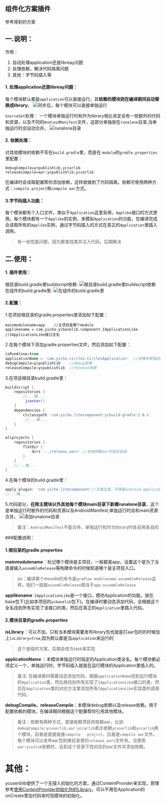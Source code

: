 ## 组件化方案插件
参考得到的方案
## 一.说明：
作用：
1. 自动处理application还是libreay问题
2. 处理依赖，解决代码隔离问题
3. 其他：字节码插入等



#### 1. 处理application还是libreay问题：
每个模块默认都是`application`可以直接运行，其**依赖的模块则在编译期间自动替换成library**。
![同步后，每个模块可以直接单独运行](http://upload-images.jianshu.io/upload_images/2288693-709a07e2ad1ff222.png?imageMogr2/auto-orient/strip%7CimageView2/2/w/600)

`SourceSet`处理：
一个模块单独运行时和作为library相比肯定会有一些额外的代码和资源，以及不同的`AndroidManifest`文件，这部分单独放在`runalone`目录,当单独运行时会自动合并。
![runalone目录](https://upload-images.jianshu.io/upload_images/2288693-90a7dbce51fe8485.png?imageMogr2/auto-orient/strip%7CimageView2/2/w/600)



#### 2. 依赖处理：
对其他模块的依赖不写在`build.gradle`里，而是在
`module`的`gradle.properties`里配置：
```
debugCompile=ycpublishlib,yccarlib
releaseCompile=aar:ycpublishlib,yccarlib
```
在编译时会读取配置帮你添加依赖，这样就做到了代码隔离。依赖可使用两种方式：`compile project`和`compile aar`方式。

#### 3.字节码插入功能：
每个模块都有个入口文件，类似于`Application`这里采用，`Applike`接口的方式使用。每个模块都有一个`Applike`的实例，来模拟`Application`的功能，在编译完成会读取所有的`Applike`实例，通过字节码插入的方式在真正的`Application`里插入调用。
> 有一些性能问题，因为要查找类并注入代码，后期解决


## 二.使用：
#### 1. 插件使用：
根目录build.gradle里buildscript依赖:
![根目录build.gradle里buildscript依赖](https://upload-images.jianshu.io/upload_images/2288693-1ab123172ad0bd0f.png?imageMogr2/auto-orient/strip%7CimageView2/2/w/600)
在组件的build.gradle里:
![在组件的build.gradle里](https://upload-images.jianshu.io/upload_images/2288693-b9f004568a302581.png?imageMogr2/auto-orient/strip%7CimageView2/2/w/600)


#### 2.配置：
1.在项目根目录的gradle.properties里添加如下配置：

```
mainmodulename=app    //主项目是哪个module
applikename = com.yiche.ycbaselib.component.IApplicationLike    //IApplicationLike接口全名
```
2.在每个模块下添加gradle.properties文件，然后添加如下配置：

```gradle
isRunAlone=true
applicationName = 'com.yiche.circles.CirclesApplication'  //该模块单独运行时Application全名
debugCompile=ycpublishlib    //debug依赖
releaseCompile=ycpublishlib  //release依赖
```
3.在项目根目录build.gradle里：

```gradle
buildscript {
    repositories {
        //...略...
         jcenter()
    }
    dependencies {
        clclasspath 'com.yiche.litecomponent:ycbuild-gradle:1.0.x'
         //...略...
    }
}

allprojects {
    repositories {
        flatDir {
            dirs '../release_aars' //本地依赖aar时指定目录
        }
    }
    //...略...
}
```

4.在每个模块的build.gradle里：

```gradle
apply plugin: 'com.yiche.litecomponent'//注意这里，不再是android.application或者library之类
//...略...
```
5.代码部分，**在除主模块以外其他每个模块main目录下新建runalone目录**，这个是单独运行时额外的代码和资源以及AndroidManifest,单独运行时会和main资源合并。
![添加runalone目录](http://upload-images.jianshu.io/upload_images/2288693-3b492de02edb5cfa.png?imageMogr2/auto-orient/strip%7CimageView2/2/w/600)

>备注：`AndroidManifest`不能合并，单独运行和作为library时各自用各自的

###配置说明：
#### 1.根目录的gradle.properties
**mainmodulename**：标记哪个模块是主项目，一般都是app，设置这个是为了当直接输入`assembleRelease`等构建命令的时候知道哪个是主项目入口。
> ps：编译某个moudle的命令是`gradlew modulename:assembleRelease`这样。咱们一般敲`assembleRelease`相当于`app:assembleRelease`

**applikename** :`IApplicationLike`是一个接口，模仿Application的功能，放在base包下(比如本项目的`ycbaselib`包下)。在编译时要动态添加代码，会根据这个全名找到所有实现了该接口的类，然后在真正的`Application`里插入代码。


#### 2.模块目录的gradle.properties
**isLibrary**：可以不加，只有当本模块需要发布library包也就是打aar包的的时候加上`isLibrary=true`,因为默认都是当`application`来运行的
>这个是临时方案，后期会改为task来实现

**applicationName** ：本模块单独运行时指定的Application类全名。每个模块都必须定义一个，单独运行时，字节码插入就是在运行模块的Application里插入的。
>备注: 在编译期间需要动态添加代码，根据`applicationName`找到运行模块的`Application`类，然后再找到所有实现了`IApplicationLike`接口的类，然后在`Application`类的对应方法里添加所有`IApplicationLike`实现类的调用代码。

**debugCompile、releaseCompile**：本模块debug依赖以及release依赖。用于配置依赖的模块。在编译期间根据这个配置帮你引用其他模块。
>备注：依赖有两种方式，直接依赖项目和依赖aar，比如`debugCompile:ycuserlib,aar:yccarlib`表示依赖`ycuserlib`和`yccarlib`两个模块，前者是直接直接`compile   projrct`，后者是`compile aar`文件。每个模块可以发布aar包到根目录里的`release_aars`文件夹。当使用`aar:ycxxlib`依赖时，会到这个目录下找对应的aar文件并添加依赖。



# 其他：
ycuserblib提供了一个无侵入初始化的方案，通过ContentProvider来实现，原理参考[使用ContentProvider初始化你的Library](https://www.jianshu.com/p/5c0570263dfd)，可以不用在Application的onCreate里加代码来时现模块的初始化。



